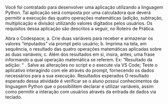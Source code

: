 Você foi contratado para desenvolver uma aplicação utilizando a linguagem Python. Tal aplicação será composta por uma calculadora que deverá permitir a execução das quatro operações matemáticas (adição, subtração, multiplicação e divisão) utilizando valores digitados pelos usuários. Os requisitos dessa aplicação são descritos a seguir, no Roteiro de Prática.

Abra o Codespace; a. Crie duas variáveis para receber e armazenar os valores “imputados” via prompt pelo usuário; b. Imprima na tela, em sequência, o resultado das quatro operações matemáticas aplicadas sobre as duas variáveis; c. Além dos resultados em si, insira, antes, uma frase informando a qual operação matemática se referem. Ex: “Resultado da adição: “ .
Salve as alterações no script e o execute via VS Code;
Teste o aplicativo interagindo com ele através do prompt, fornecendo os dados necessários para a sua execução.
Resultados esperados O resultado esperado dessa atividade é verificar se o aluno possui conhecimentos da linguagem Python que o possibilitem declarar e utilizar variáveis, assim como permitir a interação com usuários através da entrada de dados via teclado.
